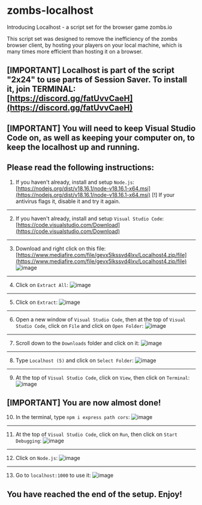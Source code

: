 # zombs-localhost
Introducing Localhost - a script set for the browser game zombs.io

This script set was designed to remove the inefficiency of the zombs browser client, by hosting your players on your local machine, which is many times more efficient than hosting it on a browser.

[IMPORTANT] Localhost is part of the script "2x24" to use parts of Session Saver. To install it, join TERMINAL: [https://discord.gg/fatUvvCaeH](https://discord.gg/fatUvvCaeH)
-

[IMPORTANT] You will need to keep Visual Studio Code on, as well as keeping your computer on, to keep the localhost up and running.
-

Please read the following instructions:
------------------------------------------------------
1. If you haven't already, install and setup `Node.js`: [https://nodejs.org/dist/v18.16.1/node-v18.16.1-x64.msi](https://nodejs.org/dist/v18.16.1/node-v18.16.1-x64.msi)
[!] If your antivirus flags it, disable it and try it again.
------------------------------------------------------
2. If you haven't already, install and setup `Visual Studio Code`: [https://code.visualstudio.com/Download](https://code.visualstudio.com/Download)
------------------------------------------------------
3. Download and right click on this file: [https://www.mediafire.com/file/gevx5lkssvd4lxv/Localhost4.zip/file](https://www.mediafire.com/file/gevx5lkssvd4lxv/Localhost4.zip/file)
![image](https://github.com/LBBZombs/zombs-localhost/assets/139074757/1fa69ba5-d19a-4c0b-a0f2-0b7edbead681)
------------------------------------------------------
4. Click on `Extract All`:
![image](https://github.com/LBBZombs/zombs-localhost/assets/139074757/05802fd6-a3d9-43a8-99b9-fb1a43c19817)
------------------------------------------------------
5. Click on `Extract`:
![image](https://github.com/LBBZombs/zombs-localhost/assets/139074757/c04b9ad6-9688-4f8d-8f9b-f8f38aee5fa6)
------------------------------------------------------
6. Open a new window of `Visual Studio Code`, then at the top of `Visual Studio Code`, click on `File` and click on `Open Folder`:
![image](https://github.com/LBBZombs/zombs-localhost/assets/139074757/b5698b21-f3dd-4ae1-99e0-6a7b815b0c93)
------------------------------------------------------
7. Scroll down to the `Downloads` folder and click on it:
![image](https://github.com/LBBZombs/zombs-localhost/assets/139074757/d26521ca-e483-45c8-b542-230db0ef00bb)
------------------------------------------------------
8. Type `Localhost (5)` and click on `Select Folder`:
![image](https://github.com/LBBZombs/zombs-localhost/assets/139074757/deaedd2e-d081-47aa-ac56-a8c4dbf6f208)
------------------------------------------------------
9. At the top of `Visual Studio Code`, click on `View`, then click on `Terminal`:
![image](https://github.com/LBBZombs/zombs-localhost/assets/139074757/ecfafec1-6cf9-4613-8246-8abcf367046e)

[IMPORTANT] You are now almost done!
------------------------------------------------------
10. In the terminal, type `npm i express path cors`:
![image](https://github.com/LBBZombs/zombs-localhost/assets/139074757/74df5908-b3f1-4d5b-b13c-ce614e105fad)
------------------------------------------------------
11. At the top of `Visual Studio Code`, click on `Run`, then click on `Start Debugging`:
![image](https://github.com/LBBZombs/zombs-session-saver/assets/139074757/10401b81-8a62-4dbd-86a9-1dc8932e615c)
------------------------------------------------------
12. Click on `Node.js`:
![image](https://github.com/LBBZombs/zombs-session-saver/assets/139074757/3be9bd11-b7e0-4b55-9231-4b00adc50c4b)
------------------------------------------------------
13. Go to `localhost:1000` to use it:
![image](https://github.com/LBBZombs/zombs-localhost/assets/139074757/4d610ccf-d511-4cf9-9699-3a5a5a12a0e0)

You have reached the end of the setup. Enjoy!
------------------------------------------------------







